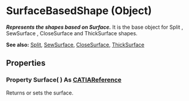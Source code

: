 # SurfaceBasedShape (Object)

**_Represents the shapes based on Surface._**
It is the base object for Split , SewSurface , CloseSurface and ThickSurface shapes.

**See also:**      [Split](../PartInterfaces/interface_Split_5882.md), [SewSurface](../PartInterfaces/interface_SewSurface_21428.md), [CloseSurface](../PartInterfaces/interface_CloseSurface_30578.md), [ThickSurface](../PartInterfaces/interface_ThickSurface_30456.md)

## Properties

### Property **Surface**( ) As [CATIAReference](../InfInterfaces/interface_Reference_17481.md)

Returns or sets the surface.